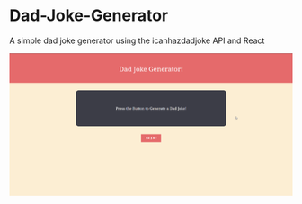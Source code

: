 # Dad-Joke-Generator
A simple dad joke generator using the icanhazdadjoke API and React

![Alt text](/screenshots/preview.png?raw=true "Preview")
